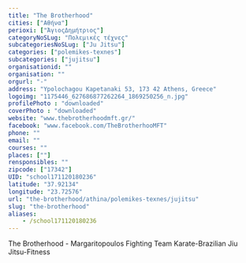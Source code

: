 ```yaml
---
title: "The Brotherhood"
cities: ["Αθήνα"]
perioxi: ["ΆγιοςΔημήτριος"]
categoryNoSLug: "Πολεμικές τέχνες"
subcategoriesNoSLug: ["Ju Jitsu"]
categories: ["polemikes-texnes"]
subcategories: ["jujitsu"]
organisationid: ""
organisation: ""
orgurl: "-"
address: "Ypolochagou Kapetanaki 53, 173 42 Athens, Greece"
logoimg: "1175446_627686877262264_1869250256_n.jpg"
profilePhoto : "downloaded"
coverPhoto : "downloaded"
website: "www.thebrotherhoodmft.gr/"
facebook: "www.facebook.com/TheBrotherhooMFT"
phone: ""
email: ""
courses: ""
places: [""]
rensponsibles: ""
zipcode: ["17342"]
UID: "school171120180236"
latitude: "37.92134"
longitude: "23.72576"
url: "the-brotherhood/athina/polemikes-texnes/jujitsu"
slug: "the-brotherhood"
aliases:
    - /school171120180236
---
```



The Brotherhood - Margaritopoulos Fighting Team Karate-Brazilian Jiu Jitsu-Fitness

